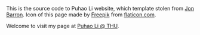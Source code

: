This is the source code to Puhao Li website, which template stolen from [Jon Barron](https://jonbarron.info/). Icon of this page made by [Freepik](https://www.flaticon.com/authors/freepik) from [flaticon.com](https://www.flaticon.com/).

Welcome to visit my page at [Puhao Li @ THU](https://xiaoyao-li.github.io/).